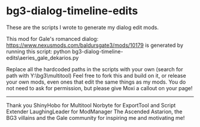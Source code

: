 # bg3-dialog-timeline-edits

These are the scripts I wrote to generate my dialog edit mods.

This mod for Gale's romanced dialog:
https://www.nexusmods.com/baldursgate3/mods/10179
is generated by running this script:
python bg3-dialog-timeline-edits\aeries_gale_dekarios.py

Replace all the hardcoded paths in the scripts with your own (search for path with Y:\bg3\multitool\)
Feel free to fork this and build on it, or release your own mods, even ones that edit the same things as my mods.
You do not need to ask for permission, but please give Moxi a callout on your page!


-----------------------------------------

Thank you 
ShinyHobo for Multitool
Norbyte for ExportTool and Script Extender
LaughingLeader for ModManager
The Ascended Astarion, the BG3 villains and the Gale community for inspiring me and motivating me!
